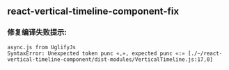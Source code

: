 ## **react-vertical-timeline-component-fix**
### **修复编译失败提示:**

```
async.js from UglifyJs
SyntaxError: Unexpected token punc «,», expected punc «:» [./~/react-vertical-timeline-component/dist-modules/VerticalTimeline.js:17,0]

```
